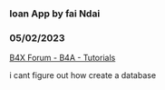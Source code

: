 ### loan App by fai Ndai
### 05/02/2023
[B4X Forum - B4A - Tutorials](https://www.b4x.com/android/forum/threads/147742/)

i cant figure out how create a database
